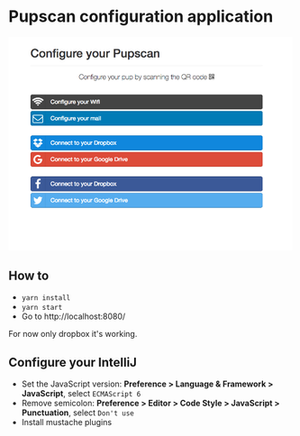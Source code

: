# Pupscan configuration application

![Application](./application.png)

## How to

* `yarn install`
* `yarn start`
* Go to http://localhost:8080/

For now only dropbox it's working.

## Configure your IntelliJ

* Set the JavaScript version: **Preference > Language & Framework > JavaScript**, select `ECMAScript 6`
* Remove semicolon: **Preference > Editor > Code Style > JavaScript > Punctuation**, select `Don't use`
* Install mustache plugins